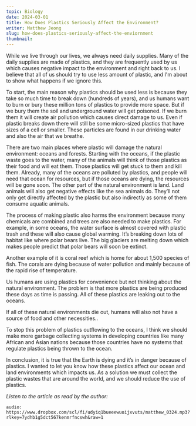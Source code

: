 ```yaml
---
topic: Biology
date: 2024-03-01
title: How Does Plastics Seriously Affect the Environment?
writer: Matthew Jeong
slug: how-does-plastics-seriously-affect-the-enviornment
thumbnail:
---
```

While we live through our lives, we always need daily supplies. Many of the daily supplies are made of plastics, and they are frequently used by us which causes negative impact to the environment and right back to us. I believe that all of us should try to use less amount of plastic, and I'm about to show what happens if we ignore this.

To start, the main reason why plastics should be used less is because they take so much time to break down (hundreds of years), and us humans want to burn or bury these million tons of plastics to provide more space. But if we bury them the soil and underground water will get poisoned. If we burn them it will create air pollution which causes direct damage to us. Even if plastic breaks down there will still be some micro-sized plastics that have sizes of a cell or smaller. These particles are found in our drinking water and also the air that we breathe.

There are two main places where plastic will damage the natural environment: oceans and forests. Starting with the oceans, if the plastic waste goes to the water, many of the animals will think of those plastics as their food and will eat them. Those plastics will get stuck to them and kill them. Already, many of the oceans are polluted by plastics, and people will need that ocean for resources, but if those oceans are dying, the resources will be gone soon.
The other part of the natural environment is land. Land animals will also get negative effects like the sea animals do. They’ll not only get directly affected by the plastic but also indirectly as some of them consume aquatic animals. 

The process of making plastic also harms the environment because many chemicals are combined and trees are also needed to make plastics. For example, in some oceans, the water surface is almost covered with plastic trash and these will also cause global warming. It’s breaking down lots of habitat like where polar bears live. The big glaciers are melting down which makes people predict that polar bears will soon be extinct. 

Another example of it is coral reef which is home for about 1,500 species of fish.
The corals are dying because of water pollution and mainly because of the rapid rise of temperature.

Us humans are using plastics for convenience but not thinking about the natural environment. The problem is that more plastics are being produced these days as time is passing. All of these plastics are leaking out to the oceans.

If all of these natural environments die out, humans will also not have a source of food and other necessities..

To stop this problem of plastics outflowing to the oceans, I think we should make more garbage collecting systems in developing countries like many African and Asian nations because those countries have no systems that regulate plastics being thrown to the ocean.


In conclusion, it is true that the Earth is dying and it’s in danger because of plastics. I wanted to let you know how these plastics affect our ocean and land environments which impacts us. As a solution we must collect the plastic wastes that are around the world, and we should reduce the use of plastics.

*Listen to the article as read by the author:*

`audio: https://www.dropbox.com/scl/fi/udyiq1bueeewuoijxvuts/matthew_0324.mp3?rlkey=7ydhb1g5dct567kenmrfncswh&raw=1`